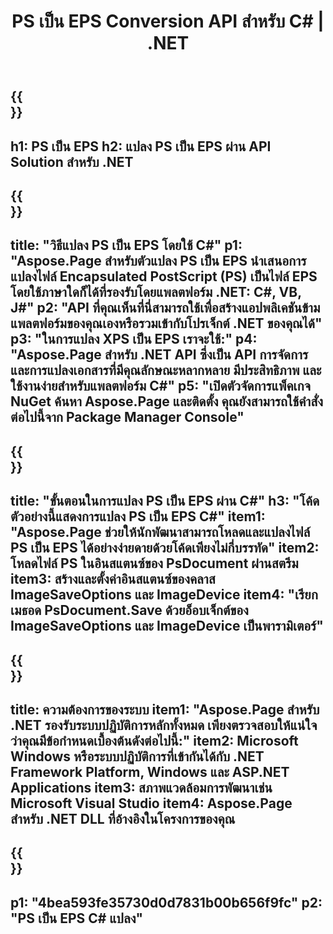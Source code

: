 ﻿---
translation: true
template: /_templates/_conversion-child-net.md
title: PS เป็น EPS Conversion API สำหรับ C# | .NET
url: /net/conversion/ps-to-eps/
description: โค้ดตัวอย่างสำหรับการแปลง PS เป็น EPS C# ใช้โค้ดตัวอย่าง API สำหรับไฟล์แบตช์ PS เป็นการแปลง EPS ภายใน VB.NET, Asp.NET หรือแอปพลิเคชันที่ใช้ .NET
informat: PS
outformat: EPS
otherformats: XPS EPS
---

{{<section banner>}}
---
h1: PS เป็น EPS
h2: แปลง PS เป็น EPS ผ่าน API Solution สำหรับ .NET
---

{{<section overview>}}
---
title: "วิธีแปลง PS เป็น EPS โดยใช้ C#"
p1: "Aspose.Page สำหรับตัวแปลง PS เป็น EPS นำเสนอการแปลงไฟล์ Encapsulated PostScript (PS) เป็นไฟล์ EPS โดยใช้ภาษาใดก็ได้ที่รองรับโดยแพลตฟอร์ม .NET: C#, VB, J#"
p2: "API ที่คุณเห็นที่นี่สามารถใช้เพื่อสร้างแอปพลิเคชันข้ามแพลตฟอร์มของคุณเองหรือรวมเข้ากับโปรเจ็กต์ .NET ของคุณได้"
p3: "ในการแปลง XPS เป็น EPS เราจะใช้:"
p4: "Aspose.Page สำหรับ .NET API ซึ่งเป็น API การจัดการและการแปลงเอกสารที่มีคุณลักษณะหลากหลาย มีประสิทธิภาพ และใช้งานง่ายสำหรับแพลตฟอร์ม C#"
p5: "เปิดตัวจัดการแพ็คเกจ NuGet ค้นหา Aspose.Page และติดตั้ง คุณยังสามารถใช้คำสั่งต่อไปนี้จาก Package Manager Console"
---

{{<section feature1>}}
---
title: "ขั้นตอนในการแปลง PS เป็น EPS ผ่าน C#"
h3: "โค้ดตัวอย่างนี้แสดงการแปลง PS เป็น EPS C#"
item1: "Aspose.Page ช่วยให้นักพัฒนาสามารถโหลดและแปลงไฟล์ PS เป็น EPS ได้อย่างง่ายดายด้วยโค้ดเพียงไม่กี่บรรทัด"
item2: โหลดไฟล์ PS ในอินสแตนซ์ของ PsDocument ผ่านสตรีม
item3: สร้างและตั้งค่าอินสแตนซ์ของคลาส ImageSaveOptions และ ImageDevice
item4: "เรียกเมธอด PsDocument.Save ด้วยอ็อบเจ็กต์ของ ImageSaveOptions และ ImageDevice เป็นพารามิเตอร์"
---

{{<section feature2>}}
---
title: ความต้องการของระบบ
item1: "Aspose.Page สำหรับ .NET รองรับระบบปฏิบัติการหลักทั้งหมด เพียงตรวจสอบให้แน่ใจว่าคุณมีข้อกำหนดเบื้องต้นดังต่อไปนี้:"
item2: Microsoft Windows หรือระบบปฏิบัติการที่เข้ากันได้กับ .NET Framework Platform, Windows และ ASP.NET Applications
item3: สภาพแวดล้อมการพัฒนาเช่น Microsoft Visual Studio
item4: Aspose.Page สำหรับ .NET DLL ที่อ้างอิงในโครงการของคุณ
---

{{<section gist>}}
---
p1: "4bea593fe35730d0d7831b00b656f9fc"
p2: "PS เป็น EPS C# แปลง"
---

